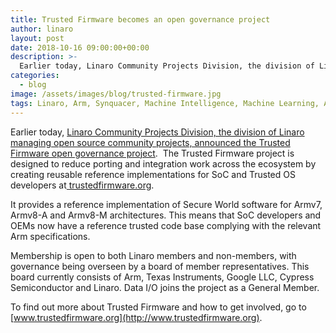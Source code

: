 ```yaml
---
title: Trusted Firmware becomes an open governance project
author: linaro
layout: post
date: 2018-10-16 09:00:00+00:00
description: >-
  Earlier today, Linaro Community Projects Division, the division of Linaro managing open source community projects, announced the Trusted Firmware open governance project.
categories:
  - blog
image: /assets/images/blog/trusted-firmware.jpg
tags: Linaro, Arm, Synquacer, Machine Intelligence, Machine Learning, Arm NN, 96Boards, MiniNodes, Developer Box, Socionext, open source
---
```


Earlier today, [Linaro Community Projects Division, the division of Linaro managing open source community projects, announced the Trusted Firmware open governance project](https://www.trustedfirmware.org/news/linaro-community-projects-division-announces-the-trusted-firmware-open-project/).  The Trusted Firmware project is designed to reduce porting and integration work across the ecosystem by creating reusable reference implementations for SoC and Trusted OS developers at[ trustedfirmware.org](http://trustedfirmware.org/).

It provides a reference implementation of Secure World software for Armv7, Armv8-A and Armv8-M architectures. This means that SoC developers and OEMs now have a reference trusted code base complying with the relevant Arm specifications.

Membership is open to both Linaro members and non-members, with governance being overseen by a board of member representatives. This board currently consists of Arm, Texas Instruments, Google LLC, Cypress Semiconductor and Linaro. Data I/O joins the project as a General Member.

To find out more about Trusted Firmware and how to get involved, go to [www.trustedfirmware.org](http://www.trustedfirmware.org).
